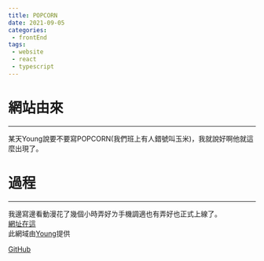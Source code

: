 ```yaml
---
title: POPCORN
date: 2021-09-05
categories:
 - frontEnd
tags:
 - website
 - react
 - typescript
---
```


# 網站由來
---
某天Young說要不要寫POPCORN(我們班上有人錯號叫玉米)，我就說好啊他就這麼出現了。

# 過程
---
我邊寫邊看動漫花了幾個小時弄好ㄌ手機調適也有弄好也正式上線了。\
[網址在這](https://popcorn.教我.台灣/)\
此網域由[Young](http://young.教我.台灣/)提供

[GitHub](https://github.com/XYZ-studio/PopCorn)